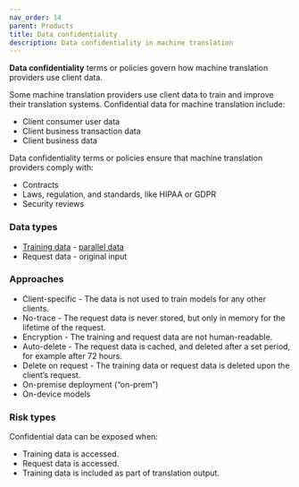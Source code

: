 ```yaml
---
nav_order: 14
parent: Products
title: Data confidentiality
description: Data confidentiality in machine translation
---
```


**Data confidentiality** terms or policies govern how machine translation providers use client data.

Some machine translation providers use client data to train and improve their translation systems.
Confidential data for machine translation include:

- Client consumer user data
- Client business transaction data
- Client business data

Data confidentiality terms or policies ensure that machine translation providers comply with:

- Contracts
- Laws, regulation, and standards, like HIPAA or GDPR
- Security reviews

### Data types

- [Training data](../customisation/training-data.md) - [parallel data](../customisation/parallel-data.md)
- Request data - original input


###  Approaches

- Client-specific - The data is not used to train models for any other clients.
- No-trace - The request data is never stored, but only in memory for the lifetime of the request.
- Encryption - The training and request data are not human-readable.
- Auto-delete - The request data is cached, and deleted after a set period, for example after 72 hours.
- Delete on request - The training data or request data is deleted upon the client’s request.
- On-premise deployment (“on-prem”)
- On-device models


### Risk types

Confidential data can be exposed when:

- Training data is accessed.
- Request data is accessed.
- Training data is included as part of translation output.
